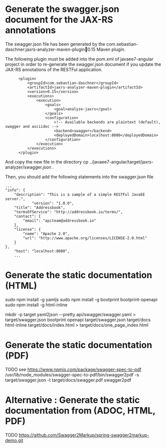 # Generate the swagger.json document for the JAX-RS annotations

The swagger.json file has been generated by the com.sebastian-daschner:jaxrs-analyzer-maven-plugin:jar:0.15 Maven plugin.

The following plugin must be added into the pom.xml of javaee7-angular project in order to re-generate the swagger.json document if you update the JAX-RS annotations of the RESTFul application.

          <plugin>
              <groupId>com.sebastian-daschner</groupId>
              <artifactId>jaxrs-analyzer-maven-plugin</artifactId>
              <version>0.15</version>
              <executions>
                  <execution>
                      <goals>
                          <goal>analyze-jaxrs</goal>
                      </goals>
                      <configuration>
                          <!-- Available backends are plaintext (default), swagger and asciidoc -->
                          <backend>swagger</backend>
                          <deployedDomain>localhost:8080</deployedDomain>
                      </configuration>
                  </execution>
              </executions>
          </plugin>


And copy the new file in the directory
cp ../javaee7-angular/target/jaxrs-analyzer/swagger.json .

Then, you should add the following statements into the swagger.json file

	...
	"info": {
		"description": "This is a sample of a simple RESTFul JavaEE server.",
                "version": "1.0.0",
		"title": "Addressbook",
		"termsOfService": "http://addressbook.io/terms/",
		"contact": {
			"email": "apiteam@addressbook.io"
		},
		"license": {
			"name": "Apache 2.0",
			"url": "http://www.apache.org/licenses/LICENSE-2.0.html"
		}
	},
        "host": "localhost:8080",
        ...

# Generate the static documentation (HTML)
sudo npm install -g yamljs
sudo npm install -g bootprint bootprint-openapi
sudo npm install -g html-inline

mkdir -p target
yaml2json --pretty api/swagger/swagger.yaml > target/swagger.json
bootprint openapi target/swagger.json target/docs
html-inline target/docs/index.html > target/docs/one_page_index.html

# Generate the static documentation (PDF)
TODO see https://www.npmjs.com/package/swagger-spec-to-pdf
/usr/lib/node_modules/swagger-spec-to-pdf/bin/swagger2pdf -s target/swagger.json -t target/docs/swagger.pdf
swagger2pdf

# Alternative : Generate the static documentation from (ADOC, HTML, PDF)
TODO
https://github.com/Swagger2Markup/spring-swagger2markup-demo.git
